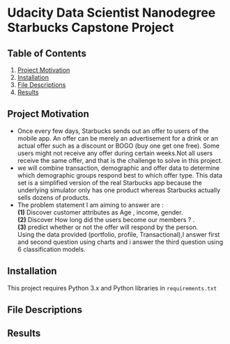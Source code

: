 # Udacity Data Scientist Nanodegree Starbucks Capstone Project

## Table of Contents
1. [Project Motivation](#ProjectMotivation)
2. [Installation](#Installation)
3. [File Descriptions](#File)
4. [Results](#Results)

## Project Motivation <a name="ProjectMotivation"></a>

- Once every few days, Starbucks sends out an offer to users of the mobile app. 
An offer can be merely an advertisement for a drink or an actual offer such as a discount or BOGO (buy one get one free).
Some users might not receive any offer during certain weeks.Not all users receive the same offer, and that is the challenge to solve in this project.
- we will combine transaction, demographic and offer data to determine which demographic groups respond best to which offer type.
This data set is a simplified version of the real Starbucks app because the underlying simulator only has one product
whereas Starbucks actually sells dozens of products.
- The problem statement I am aiming to answer are :<br/>
**(1)** Discover customer attributes as Age , income, gender.<br/>
  **(2)** Discover How long did the users become our members ? .<br/>
  **(3)** predict whether or not the offer will respond by the person.<br/>
Using the data provided (portfolio, profile, Transactional),I answer first and second question using charts
and i answer the third question using 6 classification models.

## Installation <a name="Installation"></a>

This project requires Python 3.x and Python libraries in `requirements.txt`

## File Descriptions <a name="File"></a>


## Results <a name="Results"></a>



